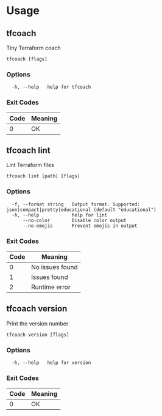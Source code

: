 # Usage 
## tfcoach

Tiny Terraform coach

```
tfcoach [flags]
```

### Options

```
  -h, --help   help for tfcoach
```



### Exit Codes

| Code | Meaning|
|------|--------|
| 0 | OK |

## tfcoach lint

Lint Terraform files

```
tfcoach lint [path] [flags]
```

### Options

```
  -f, --format string   Output format. Supported: json|compact|pretty|educational (default "educational")
  -h, --help            help for lint
      --no-color        Disable color output
      --no-emojis       Prevent emojis in output
```



### Exit Codes

| Code | Meaning|
|------|--------|
| 0 | No issues found |
| 1 | Issues found |
| 2 | Runtime error |

## tfcoach version

Print the version number

```
tfcoach version [flags]
```

### Options

```
  -h, --help   help for version
```



### Exit Codes

| Code | Meaning|
|------|--------|
| 0 | OK |

